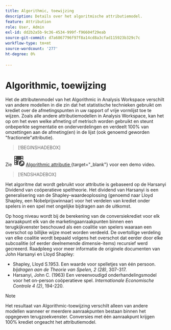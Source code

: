 ```yaml
---
title: Algorithmic, toewijzing
description: Details over het algoritmische attributiemodel.
feature: Attribution
role: User, Admin
exl-id: dd2b2a5b-9c36-4534-999f-f96604f29eab
source-git-commit: d7a6867796f97f8a14cd8a3cfad115923b329c7c
workflow-type: tm+mt
source-wordcount: '277'
ht-degree: 0%

---
```


# Algorithmic, toewijzing

Het de attributenmodel van het Algorithmic [ ](models.md) in Analysis Workspace verschilt van andere modellen in die zin dat het statistische technieken gebruikt om krediet over de afmetingspunten in uw rapport of vrije vormlijst toe te wijzen. Zoals alle andere attributiemodellen in Analysis Workspace, kan het op om het even welke afmeting of metrisch worden gebruikt en steunt onbeperkte segmentatie en onderverdelingen en verdeelt 100% van omzettingen aan de afmeting(en) in de lijst (ook genoemd geworden &quot;fractionele&quot;attributie).


>[!BEGINSHADEBOX]

Zie ![ VideoCheckedOut ](/help/assets/icons/VideoCheckedOut.svg) [ Algorithmic attributie ](https://video.tv.adobe.com/v/36205?quality=12&learn=on){target="_blank"} voor een demo video.

>[!ENDSHADEBOX]


Het algoritme dat wordt gebruikt voor attributie is gebaseerd op de Harsanyi Dividend van coöperatieve speltheorie. Het dividend van Harsanyi is een generalisering van de Shapley-waardeoplossing (genoemd naar Lloyd Shapley, een Nobelprijswinnaar) voor het verdelen van krediet onder spelers in een spel met ongelijke bijdragen aan de uitkomst.

Op hoog niveau wordt bij de berekening van de conversiekrediet voor elk aanraakpunt elk van de marketingaanraakpunten binnen een terugkijkvenster beschouwd als een coalitie van spelers waaraan een overschot op billijke wijze moet worden verdeeld. De overtollige verdeling van elke coalitie wordt bepaald volgens het overschot dat eerder door elke subcoalitie (of eerder deelnemende dimensie-items) recursief werd gecreeerd. Raadpleeg voor meer informatie de originele documenten van John Harsanyi en Lloyd Shapley:

* Shapley, Lloyd S.1953. Een waarde voor spelletjes van één persoon. *bijdragen aan de Theorie van Spelen, 2 (28)*, 307-317.
* Harsanyi, John C. (1963) Een vereenvoudigd onderhandelingsmodel voor het on-person coöperatieve spel. *Internationale Economische Controle 4 (2)*, 194-220.

>[!NOTE]
>
>Het resultaat van Algorithmic-toewijzing verschilt alleen van andere modellen wanneer er meerdere aanraakpunten bestaan binnen het opgegeven terugzoekvenster. Conversies met één aanraakpunt krijgen 100% krediet ongeacht het attributiemodel.
